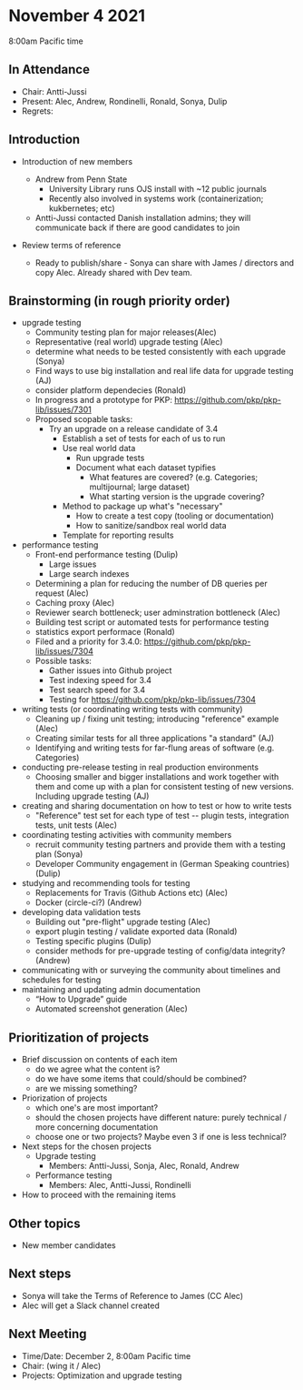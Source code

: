 # November 4 2021
8:00am Pacific time

In Attendance
-------------

- Chair: Antti-Jussi
- Present: Alec, Andrew, Rondinelli, Ronald, Sonya, Dulip
- Regrets:

Introduction
------------
- Introduction of new members
    - Andrew from Penn State
        - University Library runs OJS install with ~12 public journals
        - Recently also involved in systems work (containerization; kukbernetes; etc)
    - Antti-Jussi contacted Danish installation admins; they will communicate back if there are good candidates to join

- Review terms of reference
    - Ready to publish/share - Sonya can share with James / directors and copy Alec. Already shared with Dev team.

Brainstorming (in rough priority order)
-------------
* upgrade testing
    * Community testing plan for major releases(Alec)
    * Representative (real world) upgrade testing (Alec)
    * determine what needs to be tested consistently with each upgrade (Sonya)
    * Find ways to use big installation and real life data for upgrade testing (AJ)
    * consider platform dependecies (Ronald)
    * In progress and a prototype for PKP: https://github.com/pkp/pkp-lib/issues/7301
    * Proposed scopable tasks:
        * Try an upgrade on a release candidate of 3.4
            * Establish a set of tests for each of us to run
            * Use real world data
                * Run upgrade tests
                * Document what each dataset typifies
                    * What features are covered? (e.g. Categories; multijournal; large dataset)
                    * What starting version is the upgrade covering?
            * Method to package up what's "necessary"
                * How to create a test copy (tooling or documentation)
                * How to sanitize/sandbox real world data
            * Template for reporting results
* performance testing
    * Front-end performance testing (Dulip)
        * Large issues
        * Large search indexes
    * Determining a plan for reducing the number of DB queries per request (Alec)
    * Caching proxy (Alec)
    * Reviewer search bottleneck; user adminstration bottleneck (Alec)
    * Building test script or automated tests for performance testing
    * statistics export performace (Ronald)
    * Filed and a priority for 3.4.0: https://github.com/pkp/pkp-lib/issues/7304
    * Possible tasks:
        * Gather issues into Github project
        * Test indexing speed for 3.4
        * Test search speed for 3.4
        * Testing for https://github.com/pkp/pkp-lib/issues/7304
* writing tests (or coordinating writing tests with community)
    * Cleaning up / fixing unit testing; introducing "reference" example (Alec)
    * Creating similar tests for all three applications "a standard" (AJ)
    * Identifying and writing tests for far-flung areas of software (e.g. Categories)
* conducting pre-release testing in real production environments
    * Choosing smaller and bigger installations and work together with them and come up with a plan for consistent testing of new versions. Including upgrade testing (AJ)
* creating and sharing documentation on how to test or how to write tests
    * "Reference" test set for each type of test -- plugin tests, integration tests, unit tests (Alec)
* coordinating testing activities with community members
    * recruit community testing partners and provide them with a testing plan (Sonya)
    * Developer Community  engagement in (German Speaking countries) (Dulip)
* studying and recommending tools for testing
    * Replacements for Travis (Github Actions etc) (Alec)
    * Docker (circle-ci?) (Andrew)
* developing data validation tests
    * Building out "pre-flight" upgrade testing (Alec)
    * export plugin testing / validate exported data (Ronald)
    * Testing  specific plugins (Dulip)
    * consider methods for pre-upgrade testing of config/data integrity? (Andrew)
* communicating with or surveying the community about timelines and schedules for testing
* maintaining and updating admin documentation
    * “How to Upgrade” guide
    * Automated screenshot generation (Alec)

Prioritization of projects
---------

- Brief discussion on contents of each item 
    - do we agree what the content is?
    - do we have some items that could/should be combined?
    - are we missing something?
- Priorization of projects
    - which one's are most important?
    - should the chosen projects have different nature: purely technical / more concerning documentation
    - choose one or two projects? Maybe even 3 if one is less technical?
- Next steps for the chosen projects
    - Upgrade testing
        - Members: Antti-Jussi, Sonja, Alec, Ronald, Andrew
    - Performance testing
        - Members: Alec, Antti-Jussi, Rondinelli
- How to proceed with the remaining items

Other topics
------------
- New member candidates

Next steps
----------
- Sonya will take the Terms of Reference to James (CC Alec)
- Alec will get a Slack channel created

Next Meeting
------------

- Time/Date: December 2, 8:00am Pacific time
- Chair: (wing it / Alec)
- Projects: Optimization and upgrade testing
